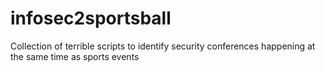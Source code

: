 # infosec2sportsball
Collection of terrible scripts to identify security conferences happening at the same time as sports events
